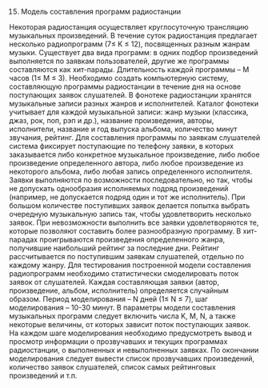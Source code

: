 15. Модель составления программ радиостанции

Некоторая радиостанция осуществляет круглосуточную трансляцию
музыкальных произведений. В течение суток радиостанция предлагает несколько
радиопрограмм (7≤ K ≤ 12), посвященных разным жанрам
музыки. Существует два вида программ: в одних подбор произведений
выполняется по заявкам пользователей, другие же
программы составляются как хит-парады. Длительность каждой
программы – М часов (1≤ М ≤ 3). Необходимо создать компьютерную систему,
составляющую программы радиостанции в течение дня
на основе поступающих заявок слушателей.
В фонотеке радиостанции хранятся музыкальные записи разных жанров и
исполнителей. Каталог фонотеки учитывает для каждой
музыкальной записи: жанр музыки (классика, джаз, рок, поп, рэп и др.), название
произведения, авторы, исполнители, название и год выпуска альбома, количество
минут звучания, рейтинг.
Для составления программы по заявкам слушателей система фиксирует
поступающие по телефону заявки, в которых заказывается либо конкретное
музыкальное произведение, либо любое произведение определенного автора,
либо любое произведение из некоторого альбома, либо любая запись
определенного исполнителя. Заявки выполняются по возможности
последовательно, но так, чтобы не допускать однообразия исполняемых подряд
произведений (например, не допускается подряд один и тот же исполнитель).
При большом количестве поступивших заявок делается попытка выбрать
очередную музыкальную запись так, чтобы удовлетворить несколько заявок. При
невозможности выполнить все заявки удовлетворяются те, которые позволяют
составить более разнообразную программу.
В хит-парадах проигрываются произведения определенного жанра,
получившие наибольший рейтинг за последние дни. Рейтинг
рассчитывается по поступившим заявкам слушателей, отдельно по каждому
жанру.
Для тестирования построенной модели составления радиопрограмм
необходимо статистически смоделировать поток заявок от слушателей. Каждая
составляющая заявки (автор, произведение, альбом, исполнитель) определяется
случайным образом. Период моделирования – N дней (1≤ N ≤ 7), шаг
моделирования – 10-30 минут.
В параметры модели составления музыкальных программ следует
включить числа K, М, N, а также некоторые величины, от которых зависит поток
поступающих заявок. На каждом шаге моделирования необходимо
предусмотреть вывод и просмотр информации о прозвучавших и текущих
программах радиостанции, о выполненных и невыполненных заявках. По
окончании моделирования следует вывести список прозвучавших произведений,
количество заявок слушателей, список самых рейтинговых произведений и т.п.